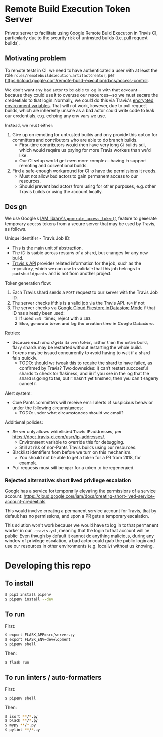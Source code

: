 # Remote Build Execution Token Server

Private server to facilitate using Google Remote Build Execution in Travis CI, particularly due to 
the security risk of untrusted builds (i.e. pull request builds).

## Motivating problem

To remote tests in CI, we need to have authenticated a user with at least the role 
`roles/remotebuildexecution.artifactCreator`, per 
https://cloud.google.com/remote-build-execution/docs/access-control.

We don't want any bad actor to be able to log in with that account—because they could use
it to overuse our resources—so we must secure the credentials to that login. Normally, we could do
this via Travis's [encrypted environment variables](https://docs.travis-ci.com/user/environment-variables#defining-encrypted-variables-in-travisyml).
That will not work, however, due to pull request builds, which are inherently unsafe as a bad
actor could write code to leak our credentials, e.g. echoing any env vars we use.

Instead, we must either:
1) Give up on remoting for untrusted builds and only provide this option for committers and contributors who are able to do branch builds.
   * First-time contributors would then have very long CI builds still, which would require us 
   paying for more Travis workers than we'd like.
   * Our CI setup would get even more complex—having to support remoting and conventional builds.
2) Find a safe-enough workaround for CI to have the permissions it needs.
   * Must not allow bad actors to gain permanent access to our resources.
   * Should prevent bad actors from using for other purposes, e.g. other Travis builds or using
   the account locally.

## Design

We use Google's [IAM library's `generate_access_token()`](https://googleapis.github.io/google-cloud-python/latest/iam/gapic/v1/api.html)
feature to generate temporary access tokens from a secure server that may be used by Travis, as follows.

Unique identifier - Travis Job ID:
* This is the main unit of abstraction.
* The ID is stable across restarts of a shard, but changes for any new build.
* [Travis's API](https://developer.travis-ci.com/resource/job#standard-representation) provides
   related information for the job, such as the repository, which we can use to validate that 
   this job belongs to `pantsbuild/pants` and is not from another project.

Token generation flow:
1. Each Travis shard sends a `POST` request to our server with the Travis Job ID.
1. The server checks if this is a valid job via the Travis API. `404` if not.
1. The server checks via [Google Cloud Firestore in Datastore Mode]() if that ID has already been used:
   1. If used `>=3 ` times, reject with a `403`.
   1. Else, generate token and log the creation time in Google Datastore. 

Retries:
* Because each _shard_ gets its own token, rather than the entire build, flaky shards may be
   restarted without restarting the whole build.
* Tokens may be issued concurrently to avoid having to wait if a shard fails quickly.
   * TODO: should we tweak this to require the shard to have failed, as confirmed by Travis? 
      Two downsides: i) can't restart succcesful shards to check for flakiness, and ii) if
      you see in the log that the shard is going to fail, but it hasn't yet finished, then
      you can't eagerly cancel it.

Alert system:
* Core Pants committers will receive email alerts of suspicious behavior under the following circumstances:
   * TODO: under what circumstances should we email?

Additional policies:
* Server only allows whitelisted Travis IP addresses, per https://docs.travis-ci.com/user/ip-addresses/.
   * Environment variable to override this for debugging.
   * Still at risk of non-Pants Travis builds using our resources.
* Blacklist identifiers from before we turn on this mechanism.
    * You should not be able to get a token for a PR from 2018, for example.
* Pull requests must still be `open` for a token to be regenerated.

### Rejected alternative: short lived privilege escalation

Google has a service for temporarily elevating the permissions of a service account: 
https://cloud.google.com/iam/docs/creating-short-lived-service-account-credentials

This would involve creating a permanent service account for Travis, that by default has no
permissions, and upon a PR gets a temporary escalation.

This solution won't work because we would have to log in to that permanent worker in our 
`.travis.yml`, meaning that the login to that account will be public. Even though by default it
cannot do anything malicious, during any window of privilege escalation, a bad actor could grab
the public login and use our resources in other environments (e.g. locally) without us knowing.

# Developing this repo

## To install

```bash
$ pip3 install pipenv
$ pipenv install --dev
```

## To run

First:

```bash
$ export FLASK_APP=src/server.py
$ export FLASK_ENV=development
$ pipenv shell
```

Then:

```bash
$ flask run
```

## To run linters / auto-formatters

First:

```bash
$ pipenv shell
```

Then:

```bash
$ isort **/*.py
$ black **/*.py
$ mypy **/*.py
$ pylint **/*.py
```
